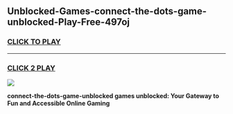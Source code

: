 
## Unblocked-Games-connect-the-dots-game-unblocked-Play-Free-497oj
<h3>
<a href="https://premium76.site?title=connect-the-dots-game-unblocked&ref=18A1">CLICK TO PLAY</a></h3>
<hr>

<h3>
<a href="https://premium76.site?title=connect-the-dots-game-unblocked&ref=18A1">CLICK 2 PLAY</a>
  
</h3>

<a href="https://premium76.site?title=connect-the-dots-game-unblocked&ref=18A1"><img src="https://clearcache.store/games.png"></a>


**connect-the-dots-game-unblocked games unblocked: Your Gateway to Fun and Accessible Online Gaming**
